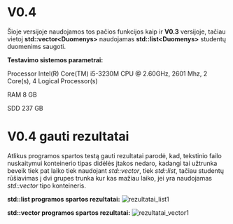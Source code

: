 # V0.4
Šioje versijoje naudojamos tos pačios funkcijos kaip ir **V0.3** versijoje, tačiau vietoj **std::vector<Duomenys<Duomenys>>** naudojamas **std::list<Duomenys<Duomenys>>** studentų duomenims saugoti.

**Testavimo sistemos parametrai:** 

Processor	Intel(R) Core(TM) i5-3230M CPU @ 2.60GHz, 2601 Mhz, 2 Core(s), 4 Logical Processor(s)

RAM 8 GB

SDD 237 GB

# V0.4 gauti rezultatai
Atlikus programos spartos testą gauti rezultatai parodė, kad, tekstinio failo nuskaitymui konteinerio tipas didėlės įtakos nedaro, kadangi tai užtrunka beveik tiek pat laiko tiek naudojant _std::vector_, tiek _std::list_, tačiau studentų rūšiavimas į dvi grupes trunka kur kas mažiau laiko, jei yra naudojamas _std::vector_ tipo konteineris.

**std::list programos spartos rezultatai:**
![rezultatai_list1](https://user-images.githubusercontent.com/112932535/206321207-81fc59d2-eeda-47eb-8f3d-00d423a1adbf.PNG)


**std::vector programos spartos rezultatai:**
![rezultatai_vector1](https://user-images.githubusercontent.com/112932535/206321235-f2eab2e8-eda3-4abc-850b-fbce6c4e6ece.PNG)
